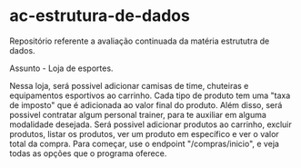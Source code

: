 # ac-estrutura-de-dados

Repositório referente a avaliação continuada da matéria estrututra de dados.

Assunto - Loja de esportes.

Nessa loja, será possivel adicionar camisas de time, chuteiras e equipamentos esportivos ao carrinho.
Cada tipo de produto tem uma "taxa de imposto" que é adicionada ao valor final do produto.
Além disso, será possivel contratar algum personal trainer, para te auxiliar em alguma modalidade desejada.
Será possivel adicionar produtos ao carrinho, excluir produtos, listar os produtos, ver um produto em
específico e ver o valor total da compra.
Para começar, use o endpoint "/compras/inicio", e veja todas as opções que o programa oferece.
